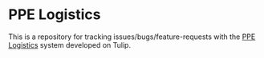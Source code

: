 # PPE Logistics

This is a repository for tracking issues/bugs/feature-requests with the [PPE Logistics](https://ppelogistics.org) system developed on Tulip.

